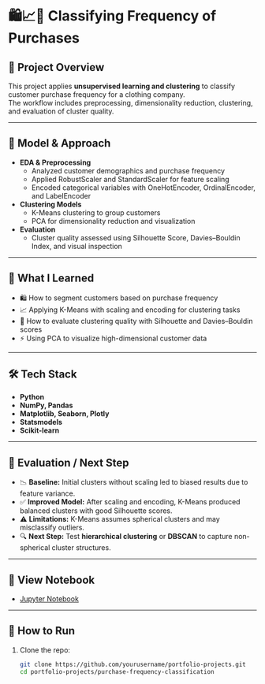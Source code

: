# 🛍️📈👥 Classifying Frequency of Purchases

## 📂 Project Overview
This project applies **unsupervised learning and clustering** to classify customer purchase frequency for a clothing company.  
The workflow includes preprocessing, dimensionality reduction, clustering, and evaluation of cluster quality.

---

## 🤖 Model & Approach
- **EDA & Preprocessing**
  - Analyzed customer demographics and purchase frequency
  - Applied RobustScaler and StandardScaler for feature scaling
  - Encoded categorical variables with OneHotEncoder, OrdinalEncoder, and LabelEncoder
- **Clustering Models**
  - K-Means clustering to group customers
  - PCA for dimensionality reduction and visualization
- **Evaluation**
  - Cluster quality assessed using Silhouette Score, Davies–Bouldin Index, and visual inspection

---

## 🎯 What I Learned
- 🛍️ How to segment customers based on purchase frequency  
- 📈 Applying K-Means with scaling and encoding for clustering tasks  
- 👥 How to evaluate clustering quality with Silhouette and Davies–Bouldin scores  
- ⚡ Using PCA to visualize high-dimensional customer data  

---

## 🛠 Tech Stack
- **Python**
- **NumPy, Pandas**
- **Matplotlib, Seaborn, Plotly**
- **Statsmodels**
- **Scikit-learn**

---

## 📌 Evaluation / Next Step
- 📉 **Baseline:** Initial clusters without scaling led to biased results due to feature variance.  
- ✅ **Improved Model:** After scaling and encoding, K-Means produced balanced clusters with good Silhouette scores.  
- ⚠️ **Limitations:** K-Means assumes spherical clusters and may misclassify outliers.  
- 🔍 **Next Step:** Test **hierarchical clustering** or **DBSCAN** to capture non-spherical cluster structures.  

---

## 🔗 View Notebook
- [Jupyter Notebook](Classifying%20Frequency%20Of%20Purchases.ipynb)

---

## 🚀 How to Run
1. Clone the repo:  
   ```bash
   git clone https://github.com/yourusername/portfolio-projects.git
   cd portfolio-projects/purchase-frequency-classification

